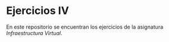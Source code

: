 # Ejercicios IV
En este repositorio se encuentran los ejercicios de la asignatura *Infraestructura Virtual*.